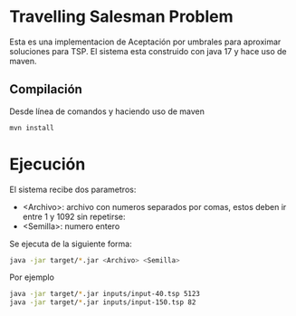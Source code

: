 # Travelling Salesman Problem

Esta es una implementacion de Aceptación por umbrales para aproximar soluciones para TSP. El sistema esta construido con java 17 y hace uso de maven.

## Compilación 
Desde línea de comandos y haciendo uso de maven 

```bash
mvn install
```

# Ejecución

El sistema recibe dos parametros:
- \<Archivo\>: archivo con numeros separados por comas, estos deben ir entre 1 y 1092 sin repetirse:
- \<Semilla\>: numero entero 

Se ejecuta de la siguiente forma:
```bash
java -jar target/*.jar <Archivo> <Semilla>
```

Por ejemplo

```bash
java -jar target/*.jar inputs/input-40.tsp 5123 
java -jar target/*.jar inputs/input-150.tsp 82 
```
